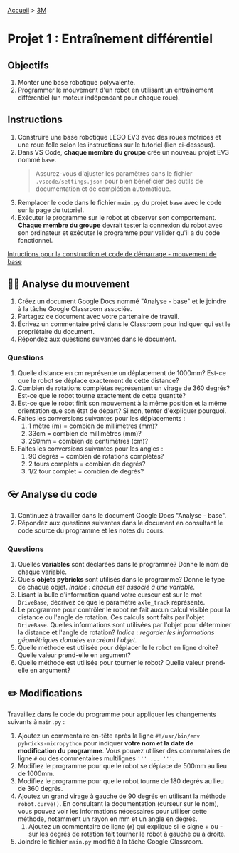 [Accueil](./index.md) > [3M](./acceuil3M.md#projet-7--mouvement-avec-mission)

# Projet 1 : Entraînement différentiel

## Objectifs

1. Monter une base robotique polyvalente.
1. Programmer le mouvement d'un robot en utilisant un entraînement différentiel (un moteur indépendant pour chaque roue).

## Instructions

1. Construire une base robotique LEGO EV3 avec des roues motrices et une roue folle selon les instructions sur le tutoriel (lien ci-dessous).
1. Dans VS Code, **chaque membre du groupe** crée un nouveau projet EV3 nommé `base`.
    > Assurez-vous d'ajuster les paramètres dans le fichier `.vscode/settings.json` pour bien bénéficier des outils de documentation et de complétion automatique.
1. Remplacer le code dans le fichier `main.py` du projet `base` avec le code sur la page du tutoriel.
1. Exécuter le programme sur le robot et observer son comportement. **Chaque membre du groupe** devrait tester la connexion du robot avec son ordinateur et exécuter le programme pour valider qu'il a du code fonctionnel.

<a href="https://pybricks.com/ev3-micropython/examples/robot_educator_basic.html" target="_blank">Intructions pour la construction et code de démarrage - mouvement de base</a>

## 🤸‍♀️ Analyse du mouvement

1. Créez un document Google Docs nommé "Analyse - base" et le joindre à la tâche Google Classroom associée.
1. Partagez ce document avec votre partenaire de travail.
1. Écrivez un commentaire privé dans le Classroom pour indiquer qui est le propriétaire du document.
1. Répondez aux questions suivantes dans le document.

### Questions

1. Quelle distance en cm représente un déplacement de 1000mm? Est-ce que le robot se déplace exactement de cette distance?
1. Combien de rotations complètes représentent un virage de 360 degrés? Est-ce que le robot tourne exactement de cette quantité?
1. Est-ce que le robot finit son mouvement à la même position et la même orientation que son état de départ? Si non, tenter d'expliquer pourquoi.
1. Faites les conversions suivantes pour les déplacements :
    1. 1 mètre (m) = combien de millimètres (mm)?
    1. 33cm = combien de millimètres (mm)?
    1. 250mm = combien de centimètres (cm)?
1. Faites les conversions suivantes pour les angles :
    1. 90 degrés = combien de rotations complètes?
    1. 2 tours complets = combien de degrés?
    1. 1/2 tour complet = combien de degrés?

## 👓 Analyse du code

1. Continuez à travailler dans le document Google Docs "Analyse - base".
1. Répondez aux questions suivantes dans le document en consultant le code source du programme et les notes du cours.

### Questions

1. Quelles **variables** sont déclarées dans le programme? Donne le nom de chaque variable.
1. Quels **objets pybricks** sont utilisés dans le programme? Donne le type de chaque objet. _Indice : chacun est associé à une variable._
1. Lisant la bulle d'information quand votre curseur est sur le mot `DriveBase`, décrivez ce que le paramètre `axle_track` représente.
1. Le programme pour contrôler le robot ne fait aucun calcul visible pour la distance ou l'angle de rotation. Ces calculs sont faits par l'objet `DriveBase`. Quelles informations sont utilisées par l'objet pour déterminer la distance et l'angle de rotation? _Indice : regarder les informations géométriques données en créant l'objet._
1. Quelle méthode est utilisée pour déplacer le le robot en ligne droite? Quelle valeur prend-elle en argument?
1. Quelle méthode est utilisée pour tourner le robot? Quelle valeur prend-elle en argument?

## ✏️ Modifications

Travaillez dans le code du programme pour appliquer les changements suivants à `main.py` :

1. Ajoutez un commentaire en-tête après la ligne `#!/usr/bin/env pybricks-micropython` pour indiquer **votre nom et la date de modification du programme**. Vous pouvez utiliser des commentaires de ligne `#` ou des commentaires multilignes `''' ... '''`.
1. Modifiez le programme pour que le robot se déplace de 500mm au lieu de 1000mm.
1. Modifiez le programme pour que le robot tourne de 180 degrés au lieu de 360 degrés.
1. Ajoutez un grand virage à gauche de 90 degrés en utilisant la méthode `robot.curve()`. En consultant la documentation (curseur sur le nom), vous pouvez voir les informations nécessaires pour utiliser cette méthode, notamment un rayon en mm et un angle en degrés.
    1. Ajoutez un commentaire de ligne (`#`) qui explique si le signe + ou - sur les degrés de rotation fait tourner le robot à gauche ou à droite.
1. Joindre le fichier `main.py` modifié à la tâche Google Classroom.
